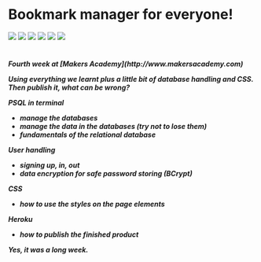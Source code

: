 Bookmark manager for everyone!
==========
<div>
<img src = https://img.shields.io/badge/%20-GitHub-orange.svg>
<img src = https://img.shields.io/badge/%20-Ruby-blue.svg>
<img src = https://img.shields.io/badge/%20-RSpec-red.svg>
<img src = https://img.shields.io/badge/%20-Sinatra-FFFF00.svg>
<img src = https://img.shields.io/badge/%20-Capybara-ff0000.svg>
<img src = https://img.shields.io/badge/%20-PotgreSQL-9999ff.svg>
</div>
<br>

<h5> Fourth week at [Makers Academy](http://www.makersacademy.com) 

Using everything we learnt plus a little bit of database handling and CSS. Then publish it, what can be wrong?

PSQL in terminal
  - manage the databases
  - manage the data in the databases (try not to lose them)
  - fundamentals of the relational database 

User handling 
  - signing up, in, out
  - data encryption for safe password storing (BCrypt)

CSS
  - how to use the styles on the page elements

Heroku
  - how to publish the finished product

Yes, it was a long week.
